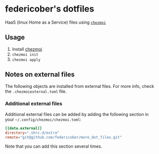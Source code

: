 # federicober's dotfiles

HaaS (linux Home as a Service) files using [`chezmoi`](https://www.chezmoi.io/)

## Usage

1. Install [chezmoi](https://www.chezmoi.io/install/)
2. `chezmoi init`
3. `chezmoi apply`

## Notes on external files

The following objects are installed from external files.
For more info, check the `.chezmoiexternal.toml` file.

### Additional external files

Additional external files can be added by adding the following section in your `~/.config/chezmoi/chezmoi.toml`:

```toml
[[data.external]]
directory=".shrc.d/extra"
remote="git@github.com/federicober/more_dot_files.git"
```

Note that you can add this section several times.
